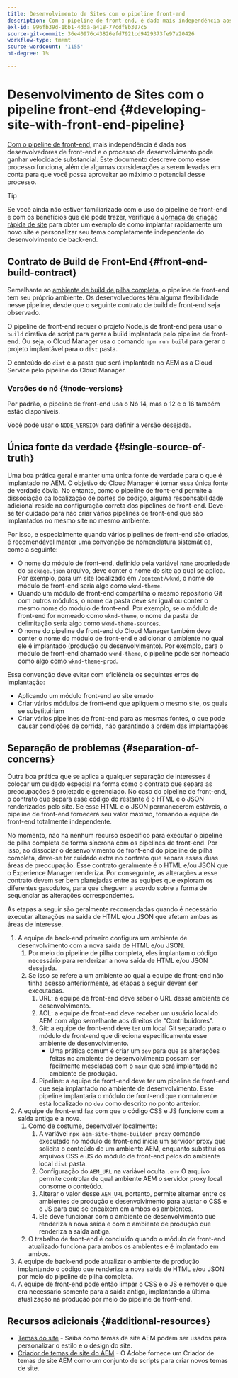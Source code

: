 ```yaml
---
title: Desenvolvimento de Sites com o pipeline front-end
description: Com o pipeline de front-end, é dada mais independência aos desenvolvedores de front-end e o processo de desenvolvimento pode ganhar velocidade substancial. Este documento descreve algumas considerações específicas do processo de build de front-end que devem ser fornecidas.
exl-id: 996fb39d-1bb1-4dda-a418-77cdf8b307c5
source-git-commit: 36e40976c43826efd7921cd9429373fe97a20426
workflow-type: tm+mt
source-wordcount: '1155'
ht-degree: 1%

---
```



# Desenvolvimento de Sites com o pipeline front-end {#developing-site-with-front-end-pipeline}

[Com o pipeline de front-end,](/help/implementing/cloud-manager/configuring-pipelines/introduction-ci-cd-pipelines.md#front-end) mais independência é dada aos desenvolvedores de front-end e o processo de desenvolvimento pode ganhar velocidade substancial. Este documento descreve como esse processo funciona, além de algumas considerações a serem levadas em conta para que você possa aproveitar ao máximo o potencial desse processo.

>[!TIP]
>
>Se você ainda não estiver familiarizado com o uso do pipeline de front-end e com os benefícios que ele pode trazer, verifique a [Jornada de criação rápida de site](/help/journey-sites/quick-site/overview.md) para obter um exemplo de como implantar rapidamente um novo site e personalizar seu tema completamente independente do desenvolvimento de back-end.

## Contrato de Build de Front-End {#front-end-build-contract}

Semelhante ao [ambiente de build de pilha completa,](/help/implementing/cloud-manager/getting-access-to-aem-in-cloud/build-environment-details.md) o pipeline de front-end tem seu próprio ambiente. Os desenvolvedores têm alguma flexibilidade nesse pipeline, desde que o seguinte contrato de build de front-end seja observado.

O pipeline de front-end requer o projeto Node.js de front-end para usar o `build` diretiva de script para gerar a build implantada pelo pipeline de front-end. Ou seja, o Cloud Manager usa o comando `npm run build` para gerar o projeto implantável para o `dist` pasta.

O conteúdo do `dist` é a pasta que será implantada no AEM as a Cloud Service pelo pipeline do Cloud Manager.

### Versões do nó {#node-versions}

Por padrão, o pipeline de front-end usa o Nó 14, mas o 12 e o 16 também estão disponíveis.

Você pode usar o `NODE_VERSION` para definir a versão desejada.

## Única fonte da verdade {#single-source-of-truth}

Uma boa prática geral é manter uma única fonte de verdade para o que é implantado no AEM. O objetivo do Cloud Manager é tornar essa única fonte de verdade óbvia. No entanto, como o pipeline de front-end permite a dissociação da localização de partes do código, alguma responsabilidade adicional reside na configuração correta dos pipelines de front-end. Deve-se ter cuidado para não criar vários pipelines de front-end que são implantados no mesmo site no mesmo ambiente.

Por isso, e especialmente quando vários pipelines de front-end são criados, é recomendável manter uma convenção de nomenclatura sistemática, como a seguinte:

* O nome do módulo de front-end, definido pela variável `name` propriedade do `package.json` arquivo, deve conter o nome do site ao qual se aplica. Por exemplo, para um site localizado em `/content/wknd`, o nome do módulo de front-end seria algo como `wknd-theme`.
* Quando um módulo de front-end compartilha o mesmo repositório Git com outros módulos, o nome da pasta deve ser igual ou conter o mesmo nome do módulo de front-end. Por exemplo, se o módulo de front-end for nomeado como `wknd-theme`, o nome da pasta de delimitação seria algo como `wknd-theme-sources`.
* O nome do pipeline de front-end do Cloud Manager também deve conter o nome do módulo de front-end e adicionar o ambiente no qual ele é implantado (produção ou desenvolvimento). Por exemplo, para o módulo de front-end chamado `wknd-theme`, o pipeline pode ser nomeado como algo como `wknd-theme-prod`.

Essa convenção deve evitar com eficiência os seguintes erros de implantação:

* Aplicando um módulo front-end ao site errado
* Criar vários módulos de front-end que apliquem o mesmo site, os quais se substituiriam
* Criar vários pipelines de front-end para as mesmas fontes, o que pode causar condições de corrida, não garantindo a ordem das implantações

## Separação de problemas {#separation-of-concerns}

Outra boa prática que se aplica a qualquer separação de interesses é colocar um cuidado especial na forma como o contrato que separa as preocupações é projetado e gerenciado. No caso do pipeline de front-end, o contrato que separa esse código do restante é o HTML e o JSON renderizados pelo site. Se esse HTML e o JSON permanecerem estáveis, o pipeline de front-end fornecerá seu valor máximo, tornando a equipe de front-end totalmente independente.

No momento, não há nenhum recurso específico para executar o pipeline de pilha completa de forma síncrona com os pipelines de front-end. Por isso, ao dissociar o desenvolvimento de front-end do pipeline de pilha completa, deve-se ter cuidado extra no contrato que separa essas duas áreas de preocupação. Esse contrato geralmente é o HTML e/ou JSON que o Experience Manager renderiza. Por conseguinte, as alterações a esse contrato devem ser bem planejadas entre as equipes que exploram os diferentes gasodutos, para que cheguem a acordo sobre a forma de sequenciar as alterações correspondentes.

As etapas a seguir são geralmente recomendadas quando é necessário executar alterações na saída de HTML e/ou JSON que afetam ambas as áreas de interesse.

1. A equipe de back-end primeiro configura um ambiente de desenvolvimento com a nova saída de HTML e/ou JSON.
   1. Por meio do pipeline de pilha completa, eles implantam o código necessário para renderizar a nova saída de HTML e/ou JSON desejada.
   1. Se isso se refere a um ambiente ao qual a equipe de front-end não tinha acesso anteriormente, as etapas a seguir devem ser executadas.
      1. URL: a equipe de front-end deve saber o URL desse ambiente de desenvolvimento.
      1. ACL: a equipe de front-end deve receber um usuário local do AEM com algo semelhante aos direitos de &quot;Contribuidores&quot;.
      1. Git: a equipe de front-end deve ter um local Git separado para o módulo de front-end que direciona especificamente esse ambiente de desenvolvimento.
         * Uma prática comum é criar um `dev` para que as alterações feitas no ambiente de desenvolvimento possam ser facilmente mescladas com o `main` que será implantada no ambiente de produção.
      1. Pipeline: a equipe de front-end deve ter um pipeline de front-end que seja implantado no ambiente de desenvolvimento. Esse pipeline implantaria o módulo de front-end que normalmente está localizado no `dev` como descrito no ponto anterior.
1. A equipe de front-end faz com que o código CSS e JS funcione com a saída antiga e a nova.
   1. Como de costume, desenvolver localmente:
      1. A variável `npx aem-site-theme-builder proxy` comando executado no módulo de front-end inicia um servidor proxy que solicita o conteúdo de um ambiente AEM, enquanto substitui os arquivos CSS e JS do módulo de front-end pelos do ambiente local `dist` pasta.
      1. Configuração do `AEM_URL` na variável oculta `.env` O arquivo permite controlar de qual ambiente AEM o servidor proxy local consome o conteúdo.
      1. Alterar o valor desse `AEM_URL` portanto, permite alternar entre os ambientes de produção e desenvolvimento para ajustar o CSS e o JS para que se encaixem em ambos os ambientes.
      1. Ele deve funcionar com o ambiente de desenvolvimento que renderiza a nova saída e com o ambiente de produção que renderiza a saída antiga.
   1. O trabalho de front-end é concluído quando o módulo de front-end atualizado funciona para ambos os ambientes e é implantado em ambos.
1. A equipe de back-end pode atualizar o ambiente de produção implantando o código que renderiza a nova saída de HTML e/ou JSON por meio do pipeline de pilha completa.
1. A equipe de front-end pode então limpar o CSS e o JS e remover o que era necessário somente para a saída antiga, implantando a última atualização na produção por meio do pipeline de front-end.

## Recursos adicionais {#additional-resources}

* [Temas do site](/help/sites-cloud/administering/site-creation/site-themes.md) - Saiba como temas de site AEM podem ser usados para personalizar o estilo e o design do site.
* [Criador de temas de site do AEM](https://github.com/adobe/aem-site-theme-builder) - O Adobe fornece um Criador de temas de site AEM como um conjunto de scripts para criar novos temas de site.
